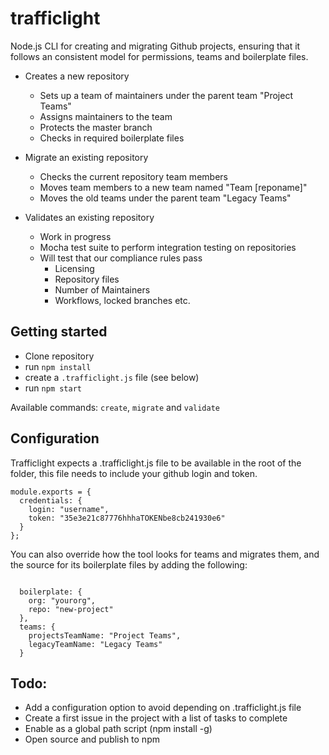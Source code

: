 # trafficlight

Node.js CLI for creating and migrating Github projects, ensuring that it follows an consistent
model for permissions, teams and boilerplate files.

* Creates a new repository

  * Sets up a team of maintainers under the parent team "Project Teams"
  * Assigns maintainers to the team
  * Protects the master branch
  * Checks in required boilerplate files

* Migrate an existing repository

  * Checks the current repository team members
  * Moves team members to a new team named "Team [reponame]"
  * Moves the old teams under the parent team "Legacy Teams"

* Validates an existing repository

  * Work in progress
  * Mocha test suite to perform integration testing on repositories
  * Will test that our compliance rules pass
    * Licensing
    * Repository files
    * Number of Maintainers
    * Workflows, locked branches etc. 


## Getting started

* Clone repository
* run `npm install`
* create a `.trafficlight.js` file (see below)
* run `npm start`

Available commands: `create`, `migrate` and `validate`

## Configuration

Trafficlight expects a .trafficlight.js file to be available in the root of the folder, this file needs to
include your github login and token.

```
module.exports = {
  credentials: {
    login: "username",
    token: "35e3e21c87776hhhaTOKENbe8cb241930e6"
  }
};
```

You can also override how the tool looks for teams and migrates them, and the source for its boilerplate files by adding the following:

```

  boilerplate: {
    org: "yourorg",
    repo: "new-project"
  },
  teams: {
    projectsTeamName: "Project Teams",
    legacyTeamName: "Legacy Teams"
  }

```

## Todo:

* Add a configuration option to avoid depending on .trafficlight.js file
* Create a first issue in the project with a list of tasks to complete
* Enable as a global path script (npm install -g)
* Open source and publish to npm
